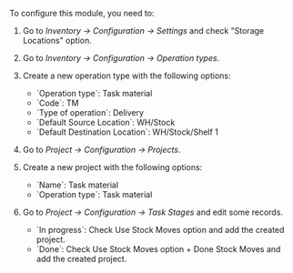 To configure this module, you need to:

1.  Go to *Inventory -\> Configuration -\> Settings* and check "Storage
    Locations" option.

2.  Go to *Inventory -\> Configuration -\> Operation types*.

3.  Create a new operation type with the following options:  
    - \`Operation type\`: Task material
    - \`Code\`: TM
    - \`Type of operation\`: Delivery
    - \`Default Source Location\`: WH/Stock
    - \`Default Destination Location\`: WH/Stock/Shelf 1

4.  Go to *Project -\> Configuration -\> Projects*.

5.  Create a new project with the following options:  
    - \`Name\`: Task material
    - \`Operation type\`: Task material

6.  Go to *Project -\> Configuration -\> Task Stages* and edit some records.  
    - \`In progress\`: Check Use Stock Moves option and add the created
      project.
    - \`Done\`: Check Use Stock Moves option + Done Stock Moves and add
      the created project.
